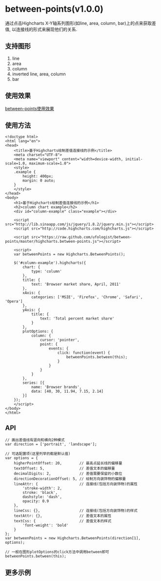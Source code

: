 between-points(v1.0.0)
==============

通过点击Highcharts X-Y轴系列图形(如line, area, column, bar)上的点来获取差值, 以连接线的形式来展现他们的关系.


支持图形
--------------
1. line
2. area
3. column
4. inverted line, area, column
5. bar


使用效果
--------------
[between-points使用效果](http://ufologist.github.io/between-points/images/between-points-example.png)


使用方法
--------------
    <!doctype html>
    <html lang="en">
    <head>
        <title>基于Highcharts绘制差值连接线的示例</title>
        <meta charset="UTF-8">
        <meta name="viewport" content="width=device-width, initial-scale=1.0, maximum-scale=1.0">
        <style>
        .example {
            height: 400px;
            margin: 0 auto;
        }
        </style>
    </head>
    <body>
        <h1>基于Highcharts绘制差值连接线的示例</h1>
        <h2>column chart example</h2>
        <div id="column-example" class="example"></div>
    
        <script src="http://lib.sinaapp.com/js/jquery/1.8.2/jquery.min.js"></script>
        <script src="http://code.highcharts.com/highcharts.js"></script>
    
        <script src="https://raw.github.com/ufologist/between-points/master/highcharts.between-points.js"></script>
    
        <script>
        var betweenPoints = new Highcharts.BetweenPoints();
    
        $('#column-example').highcharts({
            chart: {
                type: 'column'
            },
            title: {
                text: 'Browser market share, April, 2011'
            },
            xAxis: {
                categories: ['MSIE', 'Firefox', 'Chrome', 'Safari', 'Opera']
            },
            yAxis: {
                title: {
                    text: 'Total percent market share'
                }
            },
            plotOptions: {
                column: {
                    cursor: 'pointer',
                    point: {
                        events: {
                            click: function(event) {
                                betweenPoints.between(this); 
                            }
                        }
                    }
                }
            },
            series: [{
                name: 'Browser brands',
                data: [40, 30, 11.94, 7.15, 2.14]
            }]
        });
        </script>
    </body>
    </html>


API
--------------
    // 画出差值线有竖向和横向2种模式
    var direction = ['portrait', 'landscape'];
    
    // 可选配置项(这里列举的都是默认值)
    var options = {
        higherPointOffset: 20,        // 最高点延长线的偏移量
        textOffset: 5,                // 差值文本的偏移量
        decimalDigits: 2,             // 差值需要保留的小数位
        directionDecorationOffset: 5, // 绘制方向装饰物的偏移量
        lineAttr: {                   // 连接线(包括方向装饰物)的属性
            'stroke-width': 2,
            stroke: 'black',
            dashstyle: 'dash',
            opacity: 0.9
        },
        lineCss: {},                  // 连接线(包括方向装饰物)的样式
        textAttr: {},                 // 差值文本的属性
        textCss: {                    // 差值文本的样式
            'font-weight': 'bold'
        }
    };
    var betweenPoints = new Highcharts.BetweenPoints(direction[1], options);
    
    // 一般在图形plotOptions的click方法中调用between即可
    betweenPoints.between(this);


更多示例
--------------
